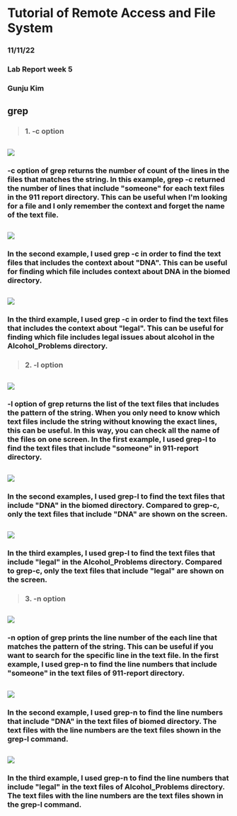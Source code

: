 # Tutorial of Remote Access and File System
### 11/11/22
### Lab Report week 5
### Gunju Kim

## grep
> ###  1. -c option
## ![](grep-c.png)
### -c option of grep returns the number of count of the lines in the files that matches the string. In this example, grep -c returned the number of lines that include "someone" for each text files in the 911 report directory. This can be useful when I'm looking for a file and I only remember the context and forget the name of the text file.
## ![](grep-c2.png)
### In the second example, I used grep -c in order to find the text files that includes the context about "DNA". This can be useful for finding which file includes context about DNA in the biomed directory.
## ![](grep-c3.png)
### In the third example, I used grep -c in order to find the text files that includes the context about "legal". This can be useful for finding which file includes legal issues about alcohol in the Alcohol_Problems directory.
> ###  2. -l option
## ![](grep-l.png)
### -l option of grep returns the list of the text files that includes the pattern of the string. When you only need to know which text files include the string without knowing the exact lines, this can be useful. In this way, you can check all the name of the files on one screen. In the first example, I used grep-l to find the text files that include "someone" in 911-report directory.
## ![](grep-l2.png)
### In the second examples, I used grep-l to find the text files that include "DNA" in the biomed directory. Compared to grep-c, only the text files that include "DNA" are shown on the screen.
## ![](grep-l3.png)
### In the third examples, I used grep-l to find the text files that include "legal" in the Alcohol_Problems directory. Compared to grep-c, only the text files that include "legal" are shown on the screen.
> ###  3. -n option
## ![](grep-n.png)
### -n option of grep prints the line number of the each line that matches the pattern of the string. This can be useful if you want to search for the specific line in the text file. In the first example, I used grep-n to find the line numbers that include "someone" in the text files of 911-report directory.
## ![](grep-n2.png)
### In the second example, I used grep-n to find the line numbers that include "DNA" in the text files of biomed directory. The text files with the line numbers are the text files shown in the grep-l command.
## ![](grep-n3.png)
### In the third example, I used grep-n to find the line numbers that include "legal" in the text files of Alcohol_Problems directory. The text files with the line numbers are the text files shown in the grep-l command.


